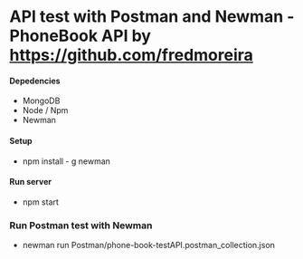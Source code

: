 # API test with Postman and Newman - PhoneBook API by https://github.com/fredmoreira


#### Depedencies

* MongoDB
* Node / Npm
* Newman

#### Setup
* npm install - g newman

#### Run server

* npm start

### Run Postman test with Newman

* newman run Postman/phone-book-testAPI.postman_collection.json
